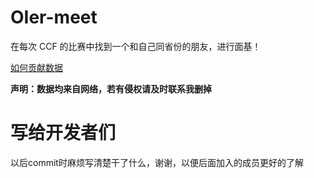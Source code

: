 # OIer-meet

在每次 CCF 的比赛中找到一个和自己同省份的朋友，进行面基！

[如何贡献数据](//www.oier-meet.tk/#tab2-how-con)

**声明：数据均来自网络，若有侵权请及时联系我删掉**

# 写给开发者们

以后commit时麻烦写清楚干了什么，谢谢，以便后面加入的成员更好的了解
